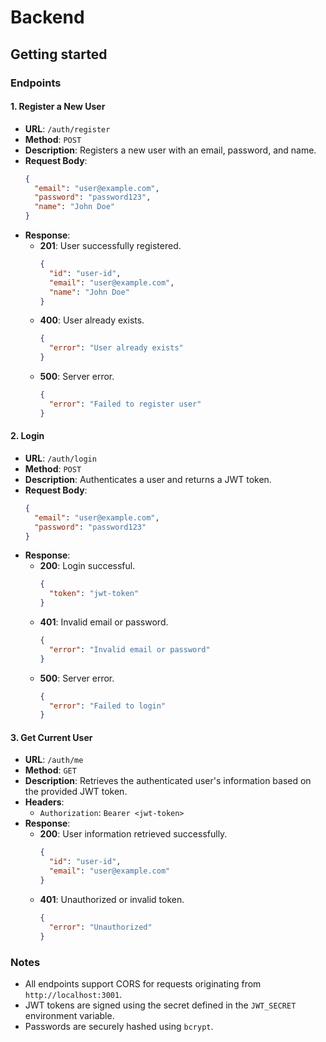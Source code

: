 # Backend

## Getting started

### Endpoints

#### 1. Register a New User

- **URL**: `/auth/register`
- **Method**: `POST`
- **Description**: Registers a new user with an email, password, and name.
- **Request Body**:
  ```json
  {
    "email": "user@example.com",
    "password": "password123",
    "name": "John Doe"
  }
  ```
- **Response**:
  - **201**: User successfully registered.
    ```json
    {
      "id": "user-id",
      "email": "user@example.com",
      "name": "John Doe"
    }
    ```
  - **400**: User already exists.
    ```json
    {
      "error": "User already exists"
    }
    ```
  - **500**: Server error.
    ```json
    {
      "error": "Failed to register user"
    }
    ```

#### 2. Login

- **URL**: `/auth/login`
- **Method**: `POST`
- **Description**: Authenticates a user and returns a JWT token.
- **Request Body**:
  ```json
  {
    "email": "user@example.com",
    "password": "password123"
  }
  ```
- **Response**:
  - **200**: Login successful.
    ```json
    {
      "token": "jwt-token"
    }
    ```
  - **401**: Invalid email or password.
    ```json
    {
      "error": "Invalid email or password"
    }
    ```
  - **500**: Server error.
    ```json
    {
      "error": "Failed to login"
    }
    ```

#### 3. Get Current User

- **URL**: `/auth/me`
- **Method**: `GET`
- **Description**: Retrieves the authenticated user's information based on the
  provided JWT token.
- **Headers**:
  - `Authorization`: `Bearer <jwt-token>`
- **Response**:
  - **200**: User information retrieved successfully.
    ```json
    {
      "id": "user-id",
      "email": "user@example.com"
    }
    ```
  - **401**: Unauthorized or invalid token.
    ```json
    {
      "error": "Unauthorized"
    }
    ```

### Notes

- All endpoints support CORS for requests originating from
  `http://localhost:3001`.
- JWT tokens are signed using the secret defined in the `JWT_SECRET` environment
  variable.
- Passwords are securely hashed using `bcrypt`.

```

```
